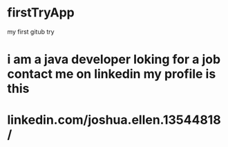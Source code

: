 # firstTryApp
my first gitub try

# i am a java developer loking for a job contact me on linkedin my profile is this
# linkedin.com/joshua.ellen.13544818/
